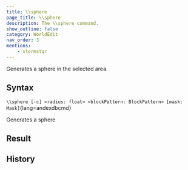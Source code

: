 ```yaml
---
title: \\sphere
page_title: \\sphere
description: The \\sphere command.
show_outline: false
category: WorldEdit
nav_order: 3
mentions:
    - stormstqr
---
```


Generates a sphere in the selected area.

<CommandDetailsTable
    name="\\sphere"
    :categories="[
        'system', 'world', 'server', 'worldedit'
    ]"
    :requiredTags="[
        'canUseChatCommands'
    ]"
    ultraSecurityModeSecurityLevel="WorldEdit"
    version="2.0.0"
    :undoSupported="1"
    :functional="true"
    :deprecated="false"
/>

## Syntax

`\\sphere [-c] <radius: float> <blockPattern: BlockPattern> [mask: Mask]`{lang=andexdbcmd}

<indent>Generates a sphere</indent>

## Result

<template-EmptySection />

## History

<template-EmptySection />
